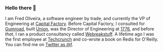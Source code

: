 ### Hello there 👋

I am Fred Oliveira, a software engineer by trade, and currently the VP of Engineering at [Capital Factory](https://capitalfactory.com). Before Capital Factory, I consulted for [Gumroad](https://gumroad.com), built [Union](https://union.vc), was the Director of Engineering at [1776](https://1776.vc), and before _that_, I ran a product consultancy called [Webreakstuff](https://webreakstuff.com). A lifetime ago I was the first employee at [Techcrunch](https://techcrunch.com) and co-wrote a book on Redis for O'Reilly. You can find me on [Twitter as @f](https://twitter.com/f).
